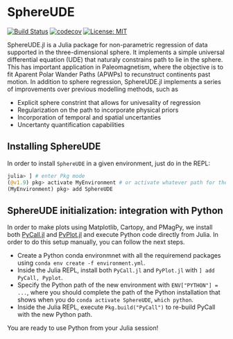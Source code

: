 # SphereUDE

[![Build Status](https://github.com/facusapienza21/SphereUDE.jl/actions/workflows/CI.yml/badge.svg?branch=main)](https://github.com/facusapienza21/SphereUDE.jl/actions/workflows/CI.yml?query=branch%3Amain)
[![codecov](https://codecov.io/gh/facusapienza21/SphereUDE.jl/graph/badge.svg?token=UC0KFSUU3X)](https://codecov.io/gh/facusapienza21/SphereUDE.jl)
[![License: MIT](https://img.shields.io/badge/License-MIT-yellow.svg)](https://opensource.org/licenses/MIT)

SphereUDE.jl is a Julia package for non-parametric regression of data supported in the three-dimensional sphere. 
It implements a simple universal differential equation (UDE) that naturaly constrains path to lie in the sphere. 
This has important application in Paleomagnetism, where the objective is to fit Aparent Polar Wander Paths (APWPs) to recunstruct continents past motion. 
In addition to sphere regression, SphereUDE.jl implements a series of improvements over previous modelling methods, such as 
- Explicit sphere constrint that allows for univesality of regression 
- Regularization on the path to incorporate physical priors 
- Incorporation of temporal and spatial uncertanties
- Uncertanty quantification capabilities

## Installing SphereUDE

In order to install `SphereUDE` in a given environment, just do in the REPL:
```julia
julia> ] # enter Pkg mode
(@v1.9) pkg> activate MyEnvironment # or activate whatever path for the Julia environment
(MyEnvironment) pkg> add SphereUDE
```

## SphereUDE initialization: integration with Python

In order to make plots using Matplotlib, Cartopy, and PMagPy, we install both [PyCall.jl](https://github.com/JuliaPy/PyCall.jl) and [PyPlot.jl](https://github.com/JuliaPy/PyPlot.jl) and execute Python code directly from Julia. In order to do this setup manually, you can follow the next steps. 

- Create a Python conda environmnet with all the requiremend packages using `conda env create -f environment.yml`.
- Inside the Julia REPL, install both `PyCall.jl` and `PyPlot.jl` with `] add PyCall, Pyplot`.
- Specify the Python path of the new environment with `ENV["PYTHON"] = ...`, where you should complete the path of the Python installation that shows when you do `conda activate SphereUDE`, `which python`.
- Inside the Julia REPL, execute `Pkg.build("PyCall")` to re-build PyCall with the new Python path. 

You are ready to use Python from your Julia session!
